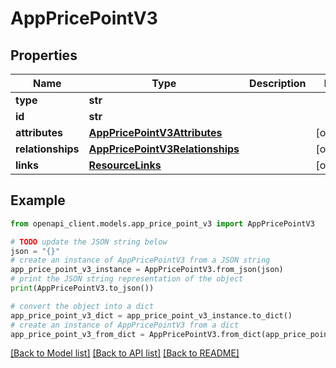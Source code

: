 # AppPricePointV3


## Properties

Name | Type | Description | Notes
------------ | ------------- | ------------- | -------------
**type** | **str** |  | 
**id** | **str** |  | 
**attributes** | [**AppPricePointV3Attributes**](AppPricePointV3Attributes.md) |  | [optional] 
**relationships** | [**AppPricePointV3Relationships**](AppPricePointV3Relationships.md) |  | [optional] 
**links** | [**ResourceLinks**](ResourceLinks.md) |  | [optional] 

## Example

```python
from openapi_client.models.app_price_point_v3 import AppPricePointV3

# TODO update the JSON string below
json = "{}"
# create an instance of AppPricePointV3 from a JSON string
app_price_point_v3_instance = AppPricePointV3.from_json(json)
# print the JSON string representation of the object
print(AppPricePointV3.to_json())

# convert the object into a dict
app_price_point_v3_dict = app_price_point_v3_instance.to_dict()
# create an instance of AppPricePointV3 from a dict
app_price_point_v3_from_dict = AppPricePointV3.from_dict(app_price_point_v3_dict)
```
[[Back to Model list]](../README.md#documentation-for-models) [[Back to API list]](../README.md#documentation-for-api-endpoints) [[Back to README]](../README.md)


